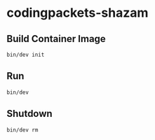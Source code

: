 # codingpackets-shazam

## Build Container Image
```
bin/dev init
```

## Run
```
bin/dev
```

## Shutdown
```
bin/dev rm
```
